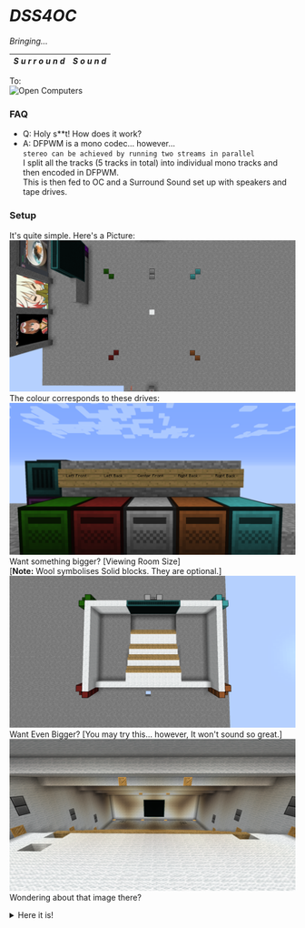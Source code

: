 # *DSS4OC*
*Bringing...*  

***S u r r o u n d*** | ***S o u n d***
------------ | -------------

To:  
![Open Computers](https://oc.cil.li/uploads/monthly_2017_09/4_BlZNHdl.png.5ef3cdd2e78cb6f99ad2909647ee0be7.png.9d16d85155a918824825f5f0735da47e.png)

### FAQ
- Q: Holy s**t! How does it work?
- A: DFPWM is a mono codec... however...  
`stereo can be achieved by running two streams in parallel`  
 I split all the tracks (5 tracks in total) into individual mono tracks and then encoded in DFPWM.  
 This is then fed to OC and a Surround Sound set up with speakers and tape drives.
 
### Setup  
It's quite simple. Here's a Picture:
![Surround Sound](https://github.com/Joshwoo70/DSS4OC/raw/master/images/basicsetup.png)  
The colour corresponds to these drives:
![Colour](https://github.com/Joshwoo70/DSS4OC/raw/master/images/drives.png)
Want something bigger? [Viewing Room Size]  
[**Note:** Wool symbolises Solid blocks. They are optional.]  
![viewing room size](https://github.com/Joshwoo70/DSS4OC/raw/master/images/viewingroom.png)
Want Even Bigger? [You may try this... however, It won't sound so great.]
![Theather Sized](https://github.com/Joshwoo70/DSS4OC/raw/master/images/largetheather.png)  
Wondering about that image there?
<details>
  <summary>Here it is!</summary><p>
 
 ![Yep...](https://github.com/Joshwoo70/DSS4OC/raw/master/images/waifusraysmemes.png)
 </p>
</details>

